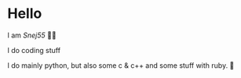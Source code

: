 # Hello
I am *Snej55* 🐱‍👤

I do coding stuff

I do mainly python, but also some c & c++ and some stuff with ruby. 🐍
